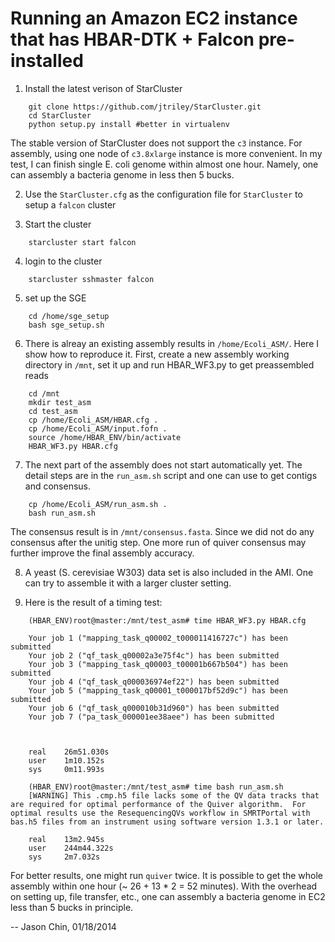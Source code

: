 Running an Amazon EC2 instance that has HBAR-DTK + Falcon pre-installed
=======================================================================

1. Install the latest verison of StarCluster
```
    git clone https://github.com/jtriley/StarCluster.git
    cd StarCluster
    python setup.py install #better in virtualenv
```
The stable version of StarCluster does not support the `c3` instance.  For
assembly, using one node of `c3.8xlarge` instance is more convenient. In my
test, I can finish single E. coli genome within almost one hour. Namely, one can
assembly a bacteria genome in less then 5 bucks.

2. Use the `StarCluster.cfg` as the configuration file for `StarCluster` to
setup a `falcon` cluster

3. Start the cluster 
```
    starcluster start falcon
```

4. login to the cluster
```
    starcluster sshmaster falcon
```

5. set up the SGE
```
    cd /home/sge_setup
    bash sge_setup.sh
```

6. There is alreay an existing assembly results in `/home/Ecoli_ASM/`. Here I
show how to reproduce it. First, create a new assembly working directory in
`/mnt`, set it up and run HBAR_WF3.py to get preassembled reads
```
    cd /mnt
    mkdir test_asm
    cd test_asm
    cp /home/Ecoli_ASM/HBAR.cfg .
    cp /home/Ecoli_ASM/input.fofn .
    source /home/HBAR_ENV/bin/activate
    HBAR_WF3.py HBAR.cfg
```

7. The next part of the assembly does not start automatically yet. The detail
steps are in the `run_asm.sh` script and one can use to get contigs and
consensus. 
```
    cp /home/Ecoli_ASM/run_asm.sh .
    bash run_asm.sh
```
The consensus result is in `/mnt/consensus.fasta`. Since we did not do any
consensus after the unitig step. One more run of quiver consensus may further
improve the final assembly accuracy.

8. A yeast (S. cerevisiae W303) data set is also included in the AMI. One can try
to assemble it with a larger cluster setting.


9. Here is the result of a timing test:
```
    (HBAR_ENV)root@master:/mnt/test_asm# time HBAR_WF3.py HBAR.cfg
    
    Your job 1 ("mapping_task_q00002_t000011416727c") has been submitted
    Your job 2 ("qf_task_q00002a3e75f4c") has been submitted
    Your job 3 ("mapping_task_q00003_t00001b667b504") has been submitted
    Your job 4 ("qf_task_q000036974ef22") has been submitted
    Your job 5 ("mapping_task_q00001_t000017bf52d9c") has been submitted
    Your job 6 ("qf_task_q000010b31d960") has been submitted
    Your job 7 ("pa_task_000001ee38aee") has been submitted
    
    
    
    real    26m51.030s
    user    1m10.152s
    sys     0m11.993s
    
    (HBAR_ENV)root@master:/mnt/test_asm# time bash run_asm.sh
    [WARNING] This .cmp.h5 file lacks some of the QV data tracks that are required for optimal performance of the Quiver algorithm.  For optimal results use the ResequencingQVs workflow in SMRTPortal with bas.h5 files from an instrument using software version 1.3.1 or later.

    real    13m2.945s
    user    244m44.322s
    sys     2m7.032s
```
For better results, one might run `quiver` twice. It is possible to get the whole assembly within one hour (~ 26 + 13 * 2 = 52 minutes). With the overhead on setting up, file transfer, etc., one can assembly a bacteria genome in EC2 less than 5 bucks in principle.


--
Jason Chin, 01/18/2014

